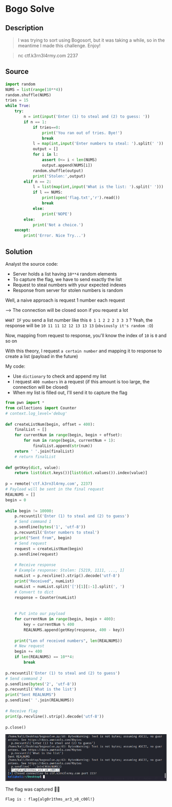 # Bogo Solve
## Description

> I was trying to sort using Bogosort, but it was taking a while, so in the meantime I made this challenge. Enjoy!

> nc ctf.k3rn3l4rmy.com 2237

## Source

```py
import random
NUMS = list(range(10**4))
random.shuffle(NUMS)
tries = 15
while True:
    try:
        n = int(input('Enter (1) to steal and (2) to guess: '))
        if n == 1:
            if tries==0:
                print('You ran out of tries. Bye!')
                break
            l = map(int,input('Enter numbers to steal: ').split(' '))
            output = []
            for i in l:
                assert 0<= i < len(NUMS)
                output.append(NUMS[i])
            random.shuffle(output)
            print('Stolen:',output)
        elif n == 2:
            l = list(map(int,input('What is the list: ').split(' ')))
            if l == NUMS:
                print(open('flag.txt','r').read())
                break
            else:
                print('NOPE')
        else:
            print('Not a choice.')
    except:
        print('Error. Nice Try...')
```

## Solution

Analyst the source code:
- Server holds a list having `10**4` random elements
- To capture the flag, we have to send exactly the list
- Request to steal numbers with your expected indexes
- Response from server for stolen numbers is random

Well, a naive approach is request 1 number each request

--> The connection will be closed soon if you request a lot

`WHAT IF` you send a list number like this `0 1 1 2 2 2 3 3 3` ? Yeah, the response will be `10 11 11 12 12 13 13 13` (`obviously it's random :D`)

Now, mapping from request to response, you'll know the index of `10` is `0` and so on

With this theory, I request `a certain number` and mapping it to response to create a list (payload in the future)

My code:
- Use `dictionary` to check and append my list
- I request `400 numbers` in a request (if this amount is too large, the connection will be closed)
- When my list is filled out, I'll send it to capture the flag

```py
from pwn import *
from collections import Counter
# context.log_level='debug'

def createListNum(begin, offset = 400):
    finalList = []
    for currentNum in range(begin, begin + offset):
        for num in range(begin, currentNum + 1):
            finalList.append(str(num))
    return ' '.join(finalList)
    # return finalList

def getKey(dict, value):
    return list(dict.keys())[list(dict.values()).index(value)]

p = remote('ctf.k3rn3l4rmy.com', 2237)
# Payload will be sent in the final request
REALNUMS = []
begin = 0

while begin != 10000:
    p.recvuntil('Enter (1) to steal and (2) to guess')
    # Send command 1
    p.sendline(bytes('1', 'utf-8'))
    p.recvuntil('Enter numbers to steal')
    print("Sent from", begin)
    # Send request
    request = createListNum(begin)
    p.sendline(request)

    # Receive response
    # Example response: Stolen: [5219, 1111, ..., 1]
    numList = p.recvline().strip().decode('utf-8')
    print("Received", numList)
    numList = numList.split('[')[1][:-1].split(', ')
    # Convert to dict
    response = Counter(numList)


    # Put into our payload
    for currentNum in range(begin, begin + 400):
        key = currentNum % 400
        REALNUMS.append(getKey(response, 400 - key))

    print("Len of received numbers", len(REALNUMS))
    # New request
    begin += 400
    if len(REALNUMS) == 10**4:
        break

p.recvuntil('Enter (1) to steal and (2) to guess')
# Send command 2
p.sendline(bytes('2', 'utf-8'))
p.recvuntil('What is the list')
print("Sent REALNUMS")
p.sendline(' '.join(REALNUMS))

# Receive flag
print(p.recvline().strip().decode('utf-8'))

p.close()
```

![Flag](./img/Bogo%20Solve/flag.png)

The flag was captured 🎉🎉

```
Flag is : flag{alg0r1thms_ar3_s0_c00l!}
```